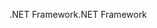 <span data-ttu-id="78ae8-101">.NET Framework</span><span class="sxs-lookup"><span data-stu-id="78ae8-101">.NET Framework</span></span>